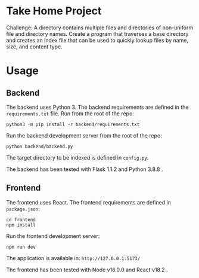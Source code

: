 # Take Home Project

Challenge: A directory contains multiple files and directories of non-uniform file and directory names. Create a program that traverses a base directory and creates an index file that can be used to quickly lookup files by name, size, and content type.

# Usage

## Backend

The backend uses Python 3. The backend requirements are defined in the `requirements.txt` file. Run from the root of the repo:
```
python3 -m pip install -r backend/requirements.txt
```

Run the backend development server from the root of the repo:
```
python backend/backend.py
```

The target directory to be indexed is defined in `config.py`.

The backend has been tested with Flask 1.1.2 and Python 3.8.8 .


## Frontend

The frontend uses React. The frontend requirements are defined in `package.json`:

```
cd frontend
npm install
```

Run the frontend development server:
```
npm run dev
```

The application is available in: `http://127.0.0.1:5173/`

The frontend has been tested with Node v16.0.0 and React v18.2 .